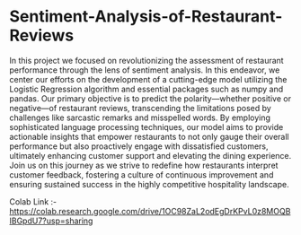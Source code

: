 # Sentiment-Analysis-of-Restaurant-Reviews
In this project we focused on revolutionizing the assessment of restaurant performance through the lens of sentiment analysis. In this endeavor, we center our efforts on the development of a cutting-edge model utilizing the Logistic Regression algorithm and essential packages such as numpy and pandas. Our primary objective is to predict the polarity—whether positive or negative—of restaurant reviews, transcending the limitations posed by challenges like sarcastic remarks and misspelled words. By employing sophisticated language processing techniques, our model aims to provide actionable insights that empower restaurants to not only gauge their overall performance but also proactively engage with dissatisfied customers, ultimately enhancing customer support and elevating the dining experience. Join us on this journey as we strive to redefine how restaurants interpret customer feedback, fostering a culture of continuous improvement and ensuring sustained success in the highly competitive hospitality landscape.

Colab Link :- https://colab.research.google.com/drive/1OC98ZaL2odEgDrKPvL0z8MOQBIBGpdU7?usp=sharing

